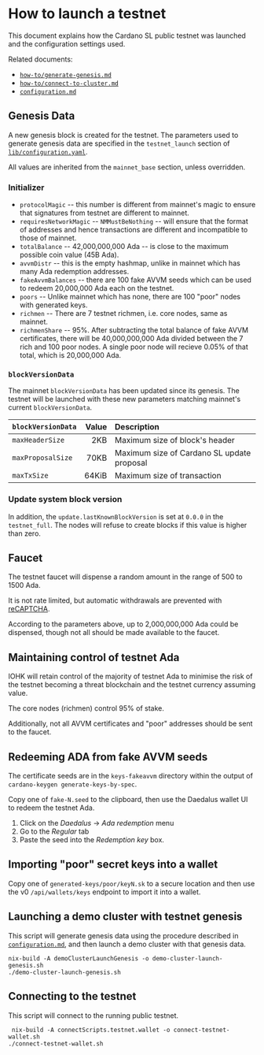 # How to launch a testnet

This document explains how the Cardano SL public testnet was launched
and the configuration settings used.

Related documents:

 * [`how-to/generate-genesis.md`](./generate-genesis.md)
 * [`how-to/connect-to-cluster.md`](./connect-to-cluster.md)
 * [`configuration.md`](../configuration.md)

## Genesis Data

A new genesis block is created for the testnet. The parameters used to
generate genesis data are specified in the `testnet_launch` section of
[`lib/configuration.yaml`](../../lib/configuration.yaml).

All values are inherited from the `mainnet_base` section, unless
overridden.

### Initializer

 * `protocolMagic` -- this number is different from mainnet's magic to
   ensure that signatures from testnet are different to mainnet.
 * `requiresNetworkMagic` -- `NMMustBeNothing` -- will ensure that the
   format of addresses and hence transactions are different and
   incompatible to those of mainnet.
 * `totalBalance` -- 42,000,000,000 Ada -- is close to the maximum
   possible coin value (45B Ada).
 * `avvmDistr` -- this is the empty hashmap, unlike in mainnet which
   has many Ada redemption addresses.
 * `fakeAvvmBalances` -- there are 100 fake AVVM seeds which can be
   used to redeem 20,000,000 Ada each on the testnet.
 * `poors` -- Unlike mainnet which has none, there are 100 "poor"
   nodes with generated keys.
 * `richmen` -- There are 7 testnet richmen, i.e. core nodes, same as
   mainnet.
 * `richmenShare` -- 95%. After subtracting the total balance of fake
   AVVM certificates, there will be 40,000,000,000 Ada divided between
   the 7 rich and 100 poor nodes. A single poor node will recieve
   0.05% of that total, which is 20,000,000 Ada.

### `blockVersionData`

The mainnet `blockVersionData` has been updated since its genesis. The
testnet will be launched with these new parameters matching mainnet's
current `blockVersionData`.

| `blockVersionData` | Value | Description                                |
| :----------------- | ----: | :------------------------------------------|
| `maxHeaderSize`    | 2KB   | Maximum size of block's header             |
| `maxProposalSize`  | 70KB  | Maximum size of Cardano SL update proposal |
| `maxTxSize`        | 64KiB | Maximum size of transaction                |

### Update system block version

In addition, the `update.lastKnownBlockVersion` is set at `0.0.0` in
the `testnet_full`. The nodes will refuse to create blocks if this
value is higher than zero.

## Faucet

The testnet faucet will dispense a random amount in the range of 500
to 1500 Ada.

It is not rate limited, but automatic withdrawals are prevented with
[reCAPTCHA](https://developers.google.com/recaptcha/).

According to the parameters above, up to 2,000,000,000 Ada could be
dispensed, though not all should be made available to the faucet.

## Maintaining control of testnet Ada

IOHK will retain control of the majority of testnet Ada to minimise
the risk of the testnet becoming a threat blockchain and the testnet
currency assuming value.

The core nodes (richmen) control 95% of stake.

Additionally, not all AVVM certificates and "poor" addresses should be
sent to the faucet.

## Redeeming ADA from fake AVVM seeds

The certificate seeds are in the `keys-fakeavvm` directory within the
output of `cardano-keygen generate-keys-by-spec`.

Copy one of `fake-N.seed` to the clipboard, then use the Daedalus
wallet UI to redeem the testnet Ada.

1. Click on the _Daedalus_ → _Ada redemption_ menu
2. Go to the _Regular_ tab
3. Paste the seed into the _Redemption key_ box.

## Importing "poor" secret keys into a wallet

Copy one of `generated-keys/poor/keyN.sk` to a secure location and
then use the v0 `/api/wallets/keys` endpoint to import it into a
wallet.

## Launching a demo cluster with testnet genesis

This script will generate genesis data using the procedure described
in [`configuration.md`](../configuration.md), and then launch a demo
cluster with that genesis data.

    nix-build -A demoClusterLaunchGenesis -o demo-cluster-launch-genesis.sh
    ./demo-cluster-launch-genesis.sh

## Connecting to the testnet

This script will connect to the running public testnet.

     nix-build -A connectScripts.testnet.wallet -o connect-testnet-wallet.sh
    ./connect-testnet-wallet.sh
